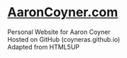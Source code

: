 # [AaronCoyner.com](http://AaronCoyner.com)

  
Personal Website for Aaron Coyner  
Hosted on GitHub (coyneras.github.io)  
Adapted from HTML5UP
